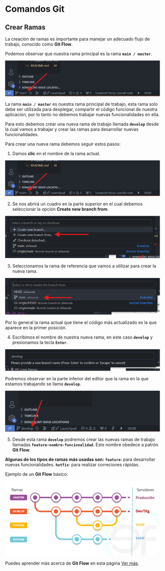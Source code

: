 # Comandos Git

## Crear Ramas

La creación de ramas es importante para manejar un adecuado flujo de trabajo, conocido como **Git Flow**.

Podemos observar que nuestra rama principal es la rama **`main / master`**.

![alt text](../../img/3/image-26.png)

La rama **`main / master`** es nuestra rama principal de trabajo, esta rama solo debe ser utilizada para desplegar, compartir el código funcional de nuestra aplicación, por lo tanto no debemos trabajar nuevas funcionalidades en ella.

Para esto debemos crear una nueva rama de trabajo llamada **`develop`** desde la cual vamos a trabajar y crear las ramas para desarrollar nuevas funcionalidades.

Para crear una nueva rama debemos seguir estos pasos:

1. Damos **clic** en el nombre de la rama actual.

![alt text](../../img/3/image-26.png)

2. Se nos abrirá un cuadro en la parte superior en el cual debemos seleccionar la opción **Create new branch from**.

![alt text](../../img/3/image-27.png)

3. Seleccionamos la rama de referencia que vamos a utilizar para crear la nueva rama.

![alt text](../../img/3/image-28.png)

Por lo general la rama actual que tiene el código más actualizado es la que aparece en la primer posición.

4. Escribimos el nombre de nuestra nueva rama, en este caso **`develop`** y presionamos la tecla **`Enter`**.

![alt text](../../img/3/image-29.png)

Podremos observar en la parte inferior del editor que la rama en la que estamos trabajando se llama **`develop`**.

![alt text](../../img/3/image-30.png)

5. Desde esta rama **`develop`** podremos crear las nuevas ramas de trabajo llamadas **`feature-nombre-funcionalidad`**. Este nombre obedece a patrón **Git Flow**.

**Algunas de los tipos de ramas más usadas son:**
**`feature`**: para desarrollar nuevas funcionalidades.
**`hotfix`**: para realizar correciones rápidas.

Ejemplo de un **Git Flow** básico:

![alt text](../../img/3/image-31.png)

Puedes aprender más acerca de **Git Flow** en esta página [Ver más](https://www.atlassian.com/es/git/tutorials/comparing-workflows/gitflow-workflow).